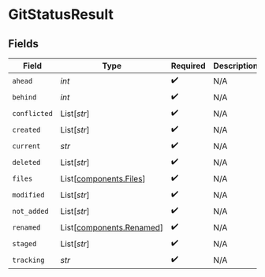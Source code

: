 # GitStatusResult


## Fields

| Field                                                      | Type                                                       | Required                                                   | Description                                                |
| ---------------------------------------------------------- | ---------------------------------------------------------- | ---------------------------------------------------------- | ---------------------------------------------------------- |
| `ahead`                                                    | *int*                                                      | :heavy_check_mark:                                         | N/A                                                        |
| `behind`                                                   | *int*                                                      | :heavy_check_mark:                                         | N/A                                                        |
| `conflicted`                                               | List[*str*]                                                | :heavy_check_mark:                                         | N/A                                                        |
| `created`                                                  | List[*str*]                                                | :heavy_check_mark:                                         | N/A                                                        |
| `current`                                                  | *str*                                                      | :heavy_check_mark:                                         | N/A                                                        |
| `deleted`                                                  | List[*str*]                                                | :heavy_check_mark:                                         | N/A                                                        |
| `files`                                                    | List[[components.Files](../../models/shared/files.md)]     | :heavy_check_mark:                                         | N/A                                                        |
| `modified`                                                 | List[*str*]                                                | :heavy_check_mark:                                         | N/A                                                        |
| `not_added`                                                | List[*str*]                                                | :heavy_check_mark:                                         | N/A                                                        |
| `renamed`                                                  | List[[components.Renamed](../../models/shared/renamed.md)] | :heavy_check_mark:                                         | N/A                                                        |
| `staged`                                                   | List[*str*]                                                | :heavy_check_mark:                                         | N/A                                                        |
| `tracking`                                                 | *str*                                                      | :heavy_check_mark:                                         | N/A                                                        |